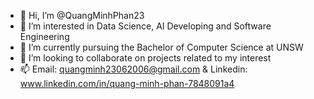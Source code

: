 - 👋 Hi, I’m @QuangMinhPhan23
- 👀 I’m interested in Data Science, AI Developing and Software Engineering
- 🌱 I’m currently pursuing the Bachelor of Computer Science at UNSW
- 💞️ I’m looking to collaborate on projects related to my interest 
- 📫 Email: quangminh23062006@gmail.com & Linkedin: www.linkedin.com/in/quang-minh-phan-7848091a4

<!---
QuangMinhPhan23/QuangMinhPhan23 is a ✨ special ✨ repository because its `README.md` (this file) appears on your GitHub profile.
You can click the Preview link to take a look at your changes.
--->

